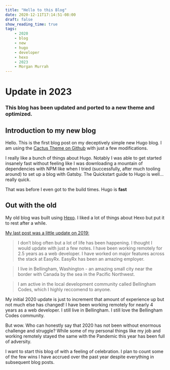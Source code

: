 ```yaml
---
title: "Hello to this Blog"
date: 2020-12-11T17:14:51-08:00
draft: false
show_reading_time: true
tags: 
    - 2020
    - blog
    - new
    - hugo
    - developer
    - hexo
    - 2023
    - Morgan Murrah
---
```

# Update in 2023

### This blog has been updated and ported to a new theme and optimized.
## Introduction to my new blog

Hello. This is the first blog post on my deceptively simple new Hugo blog.  I am using the [Cactus Theme on Github](https://github.com/monkeyWzr/hugo-theme-cactus) with just a few modifications.

I really like a bunch of things about Hugo. Notably I was able to get started insanely fast without feeling like I was downloading a mountain of dependencies with NPM like when I tried (successfully, after much tooling around) to set up a blog with Gatsby. The Quickstart guide to Hugo is well... really quick. 

That was before I even got to the build times. Hugo is __fast__

## Out with the old

My old blog was built using [Hexo](https://hexo.io/). I liked a lot of things about Hexo but put it to rest after a while.

[My last post was a little update on 2019:](https://bootstrap-hexo-blog.firebaseapp.com/2019/11/09/2019-update/)

>I don’t blog often but a lot of life has been happening. I thought I would update with just a few notes.
I have been working remotely for 2.5 years as a web developer. I have worked on major features across the stack at EasyRx. EasyRx has been an amazing employer.

>I live in Bellingham, Washington - an amazing small city near the border with Canada by the sea in the Pacific Northwest.

>I am active in the local development community called Bellingham Codes, which I highly reccomend to anyone.

My initial 2020 update is just to increment that amount of experience up but not much else has changed! I have been working remotely for nearly 4 years as a web developer. I still live in Bellingham. I still love the Bellingham Codes community.

But wow. Who can honestly say that 2020 has not been without enormous challenge and struggle? While some of my personal things like my job and working remotely stayed the same with the Pandemic this year has been full of adversity.

I want to start this blog of with a feeling of celebration. I plan to count some of the few wins I have accrued over the past year despite everything in subsequent blog posts.





